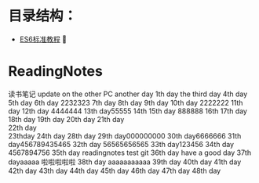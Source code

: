 
# 目录结构：
*   [ES6标准教程](https://sophieu.github.io/ReadingNotes/)
:pig: 
# ReadingNotes
读书笔记
update on the other PC
another day  1th day
the third day
4th day
5th day 
6th day 
2232323 
7th day 
8th day 
9th day 
10th day 2222222
11th day 
12th day 4444444
13th day55555
14th 
15th day 888888
16th 
17th day 
18th day 
19th day 
20th day 
21th day  
22th day   
23thday 
24th day 
28th day 
29th day000000000
30th day6666666
31th day456789435465
32th day  56565656565
33th day123456
34th day  4567894756
35th day readingnotes test git 
36th day  have a good day
37th dayaaaaa 啦啦啦啦啦
38th day aaaaaaaaaaa
39th day
40th day
41th day
42th day
43th day 44th day 45th day 46th day 47th day 48th day
